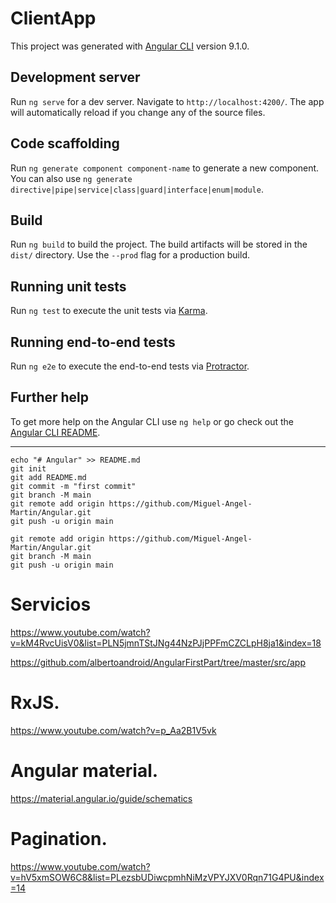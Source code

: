 # ClientApp

This project was generated with [Angular CLI](https://github.com/angular/angular-cli) version 9.1.0.

## Development server

Run `ng serve` for a dev server. Navigate to `http://localhost:4200/`. The app will automatically reload if you change any of the source files.

## Code scaffolding

Run `ng generate component component-name` to generate a new component. You can also use `ng generate directive|pipe|service|class|guard|interface|enum|module`.

## Build

Run `ng build` to build the project. The build artifacts will be stored in the `dist/` directory. Use the `--prod` flag for a production build.

## Running unit tests

Run `ng test` to execute the unit tests via [Karma](https://karma-runner.github.io).

## Running end-to-end tests

Run `ng e2e` to execute the end-to-end tests via [Protractor](http://www.protractortest.org/).

## Further help

To get more help on the Angular CLI use `ng help` or go check out the [Angular CLI README](https://github.com/angular/angular-cli/blob/master/README.md).


------

```
echo "# Angular" >> README.md
git init
git add README.md
git commit -m "first commit"
git branch -M main
git remote add origin https://github.com/Miguel-Angel-Martin/Angular.git
git push -u origin main
```
```
git remote add origin https://github.com/Miguel-Angel-Martin/Angular.git
git branch -M main
git push -u origin main
```

# Servicios

https://www.youtube.com/watch?v=kM4RvcUisV0&list=PLN5jmnTStJNg44NzPJjPPFmCZCLpH8ja1&index=18

https://github.com/albertoandroid/AngularFirstPart/tree/master/src/app

# RxJS. 
https://www.youtube.com/watch?v=p_Aa2B1V5vk

# Angular material.

https://material.angular.io/guide/schematics

# Pagination.

https://www.youtube.com/watch?v=hV5xmSOW6C8&list=PLezsbUDiwcpmhNiMzVPYJXV0Rqn71G4PU&index=14
